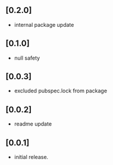 ## [0.2.0]

* internal package update

## [0.1.0]

* null safety

## [0.0.3]
* excluded pubspec.lock from package

## [0.0.2]
* readme update

## [0.0.1]

* initial release.
